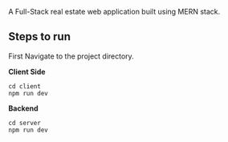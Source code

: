 A Full-Stack real estate web application built using MERN stack.

## Steps to run

First Navigate to the project directory.

**Client Side**
```
cd client
npm run dev
```

**Backend**
```
cd server
npm run dev
```
